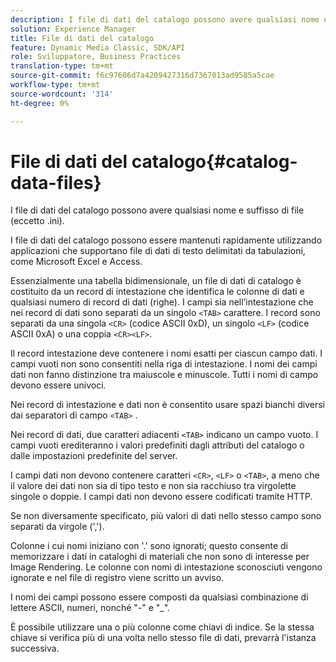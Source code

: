 ```yaml
---
description: I file di dati del catalogo possono avere qualsiasi nome e suffisso di file (eccetto .ini).
solution: Experience Manager
title: File di dati del catalogo
feature: Dynamic Media Classic, SDK/API
role: Sviluppatore, Business Practices
translation-type: tm+mt
source-git-commit: f6c97606d7a4209427316d7367013ad9585a5cae
workflow-type: tm+mt
source-wordcount: '314'
ht-degree: 0%

---
```



# File di dati del catalogo{#catalog-data-files}

I file di dati del catalogo possono avere qualsiasi nome e suffisso di file (eccetto .ini).

I file di dati del catalogo possono essere mantenuti rapidamente utilizzando applicazioni che supportano file di dati di testo delimitati da tabulazioni, come Microsoft Excel e Access.

Essenzialmente una tabella bidimensionale, un file di dati di catalogo è costituito da un record di intestazione che identifica le colonne di dati e qualsiasi numero di record di dati (righe). I campi sia nell’intestazione che nei record di dati sono separati da un singolo `<TAB>` carattere. I record sono separati da una singola `<CR>` (codice ASCII 0xD), un singolo `<LF>` (codice ASCII 0xA) o una coppia `<CR><LF>`.

Il record intestazione deve contenere i nomi esatti per ciascun campo dati. I campi vuoti non sono consentiti nella riga di intestazione. I nomi dei campi dati non fanno distinzione tra maiuscole e minuscole. Tutti i nomi di campo devono essere univoci.

Nei record di intestazione e dati non è consentito usare spazi bianchi diversi dai separatori di campo `<TAB>` .

Nei record di dati, due caratteri adiacenti `<TAB>` indicano un campo vuoto. I campi vuoti erediteranno i valori predefiniti dagli attributi del catalogo o dalle impostazioni predefinite del server.

I campi dati non devono contenere caratteri `<CR>`, `<LF>` o `<TAB>`, a meno che il valore dei dati non sia di tipo testo e non sia racchiuso tra virgolette singole o doppie. I campi dati non devono essere codificati tramite HTTP.

Se non diversamente specificato, più valori di dati nello stesso campo sono separati da virgole (&#39;,&#39;).

Colonne i cui nomi iniziano con &#39;.&#39; sono ignorati; questo consente di memorizzare i dati in cataloghi di materiali che non sono di interesse per Image Rendering. Le colonne con nomi di intestazione sconosciuti vengono ignorate e nel file di registro viene scritto un avviso.

I nomi dei campi possono essere composti da qualsiasi combinazione di lettere ASCII, numeri, nonché &quot;-&quot; e &quot;_&quot;.

È possibile utilizzare una o più colonne come chiavi di indice. Se la stessa chiave si verifica più di una volta nello stesso file di dati, prevarrà l&#39;istanza successiva.
